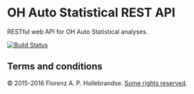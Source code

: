 OH Auto Statistical REST API
============================

RESTful web API for OH Auto Statistical analyses.

[![Build Status](https://travis-ci.org/OpenHydrology/OH-Auto-Statistical-REST-API.svg?branch=master)](https://travis-ci.org/OpenHydrology/OH-Auto-Statistical-REST-API)

Terms and conditions
--------------------

© 2015-2016 Florenz A. P. Hollebrandse. [Some rights reserved](LICENSE). 
